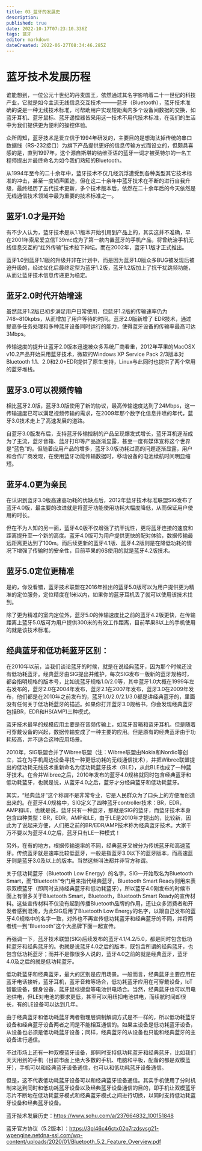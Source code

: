 ```yaml
---
title: 03_蓝牙的发展史
description: 
published: true
date: 2022-10-17T07:23:10.336Z
tags: 蓝牙
editor: markdown
dateCreated: 2022-06-27T08:34:46.285Z
---
```


# 蓝牙技术发展历程

谁能想到，一位公元十世纪的丹麦国王，依然通过其名字影响着二十一世纪的科技产业，它就是如今主流无线信息交互技术———蓝牙（Bluetooth），蓝牙技术准确的说是一种无线技术标准，可帮助用户实现短距离内多个设备间数据的交换，如蓝牙耳机、蓝牙鼠标、蓝牙遥控器皆采用这一技术不用代技术标准，在我们的生活中为我们提供更为便利的操控体验。

众所周知，蓝牙技术是爱立信于1994年研发的，主要目的是想淘汰掉传统的串口数据线（RS-232接口）为旗下产品提供更好的信息传输方式而设立的，但颇具喜感的是，直到1997年，这个源自斯堪的纳维亚语的蓝牙一词才被英特尔的一名工程师提出并最终命名为如今我们熟知的Bluetooth。

从1994年至今的二十余年中，蓝牙技术不仅几经沉浮遭受到各种类型其它技术标准的冲击，甚至一度销声匿迹，但在这二十余年中蓝牙技术在不断的进行自我升级，最终经历了五代技术更新，多个技术版本后，依然在二十余年后的今天依然是无线通信技术领域中最为重要的技术标准之一。

## 蓝牙1.0才是开始

有不少人认为，蓝牙技术是从1.1版本开始引用到产品上的，其实这并不准确，早在2001年索尼爱立信T39mc成为了第一款内置蓝牙的手机产品，将曾统治手机无线信息交互的“红外传输”技术拉下神坛。而在2002年，蓝牙1.1版才正式推出。

蓝牙1.0到蓝牙1.1版的升级并非在计划中，而是因为蓝牙1.0版众多BUG被发现后被迫升级的，经过优化后最终定型为蓝牙1.2版，蓝牙1.2版加上了抗干扰跳频功能，从而让蓝牙技术信息传递更为稳定。

## 蓝牙2.0时代开始增速

虽然蓝牙1.2版已初步满足用户日常使用，但蓝牙1.2版的传输速率仍为748~810kpbs，从而增加了用户等待的时间。蓝牙2.0版新增了 EDR技术，通过提高多任务处理和多种蓝牙设备同时运行的能力，使得蓝牙设备的传输率最高可达3Mbps。

传输速度的提升让蓝牙2.0版本迅速被众多系统厂商看重，2012年苹果的MacOSX v10.2产品开始采用蓝牙技术，微软的Windows XP Service Pack 2/3版本对Bluetooth 1.1、2.0和2.0+EDR提供了原生支持，Linux与此同时也提供了两个常用的蓝牙堆栈。

## 蓝牙3.0可以视频传输

相比蓝牙2.0版，蓝牙3.0版使用了新的协议，最高传输速度达到了24Mbps，这一传输速度已可以满足视频传输的需求，在2009年那个数字化信息井喷的年代，蓝牙3.0技术走上了高速发展的道路。

自蓝牙3.0版发布后，支持蓝牙传输控制的产品呈现爆发式增长，蓝牙耳机逐渐成为了主流，蓝牙音箱、蓝牙打印等产品逐渐显露，甚至一度有媒体宣称这个世界是“蓝色”的。但随着应用产品的增多，蓝牙3.0版功耗过高的问题逐渐显露，用户和合作厂商发现，在使用蓝牙功能传输数据时，移动设备的电池续航时间明显缩短。

## 蓝牙4.0更为亲民

在认识到蓝牙3.0版高速高功耗的优缺点后，2012年蓝牙技术标准联盟SIG发布了蓝牙4.0版，最主要的改进就是将蓝牙功能使用功耗大幅度降低，从而保证用户使用的时长。

但在不为人知的另一面，蓝牙4.0版不仅增强了抗干扰性，更将蓝牙连接的速度和距离提升至一个新的高度。蓝牙4.0版可为用户提供更快的配对体验，数据传输最远距离更达到了100m。而后续更新的蓝牙4.1版、蓝牙4.2版则是在降低功耗的情况下增强了传输时的安全性，目前苹果的6S使用的就是蓝牙4.2版技术。

## 蓝牙5.0定位更精准

是的，你没看错，蓝牙技术联盟在2016年推出的蓝牙5.0版可以为用户提供更为精准的定位服务，定位精度在1米以内，如果你的蓝牙耳机丢了就可以使用该技术找到。

除了更为精准的室内定位外，蓝牙5.0的传输速度比之前的蓝牙4.2版更快，在传输距离上蓝牙5.0版可为用户提供300米的有效工作距离，目前苹果8以上的手机使用的就是该技术标准。




## 经典蓝牙和低功耗蓝牙区别：

在2010年以前，当我们谈论蓝牙的时候，就是在说经典蓝牙，因为那个时候还没有低功耗蓝牙。经典蓝牙由SIG提出并维护，每次SIG发布一版新的蓝牙规格时，都会指明规格的版本号，比如说蓝牙规格1.0/2.0等，其中蓝牙1.0大概在1999年左右发布的，蓝牙2.0在2004年发布，蓝牙2.1在2007年发布，蓝牙3.0在2009年发布，他们都是在2010年之前发布的，蓝牙1.0/2.0/2.1/3.0都是讲经典蓝牙的，里面没有任何关于低功耗蓝牙的描述。如果你打开蓝牙3.0规格书，你会发现经典蓝牙包括BR，EDR和HS(AMP)三种模式。

蓝牙技术最早的规模应用主要是在音频传输上，如蓝牙音箱和蓝牙耳机。但是随着可穿戴设备的兴起，数据传输变成了一种主要的应用。但是原有的经典蓝牙由于功耗较高，并不适合这种应用场景。

2010年，SIG联盟合并了Wibree联盟（注：Wibree联盟由Nokia和Nordic等创立，旨在为手机周边设备寻找一种更低功耗的无线通信技术），并把Wibree联盟提出的低功耗无线技术重新命名为低功耗蓝牙技术（BLE），从此BLE也成了一种蓝牙技术。在合并Wibree之后，2010年发布的蓝牙4.0规格就同时包含经典蓝牙和低功耗蓝牙，也就是说，从蓝牙4.0之后，蓝牙才分经典蓝牙和低功耗蓝牙。

其实，“经典蓝牙”这个称谓不是非常专业，它是人民群众为了口头上的方便而创造出来的。在蓝牙4.0规格中，SIG定义了四种蓝牙controller技术：BR，EDR，AMP和LE，也就是说，蓝牙只有一种蓝牙，那就是SIG的蓝牙，而蓝牙技术本身包含四种类型：BR，EDR，AMP和LE，由于LE是2010年才提出的，比较新，因此为了说起来方便，人们把之前的BR/EDR/AMP技术称为经典蓝牙技术。大家千万不要以为蓝牙4.0之后，蓝牙只有LE一种模式！

另外，在有的地方，根据传输速率的不同，经典蓝牙又被分为传统蓝牙和高速蓝牙。传统蓝牙就是速率比较低蓝牙，一般是指蓝牙3.0以下的蓝牙版本，而高速蓝牙则是蓝牙3.0及以上的版本。当然这些叫法都并非官方称谓。


关于低功耗蓝牙（Bluetooth Low Energy）的名字，SIG一开始取名为Bluetooth Smart，而“Bluetooth”专门用来指代经典蓝牙，Bluetooth Smart Ready则用来表示双模蓝牙（即同时支持经典蓝牙和低功耗蓝牙），所以蓝牙4.0刚发布的时候市面上有很多关于Bluetooth Smart，Bluetooth，Bluetooth Smart Ready的宣传材料。这些宣传材料不仅没有起到传播Bluetooth品牌的作用，还让众多消费者和开发者感到混淆，为此SIG启用了Bluetooth Low Energy的名字，以跟自己发布的蓝牙4.0规格中的名字一致，对外也不再宣传低功耗蓝牙和经典蓝牙的不同，并将两者统一到“Bluetooth”这个大品牌下面一起宣传。

再强调一下，蓝牙技术联盟(SIG)后续发布的蓝牙4.1/4.2/5.0，都是同时包含低功耗蓝牙和经典蓝牙的。也就是说蓝牙4.0之后的版本，既包含所谓的经典蓝牙，也包含低功耗蓝牙；而并不是像很多人说的，蓝牙4.0之前的就是经典蓝牙，蓝牙4.0及之后的就是低功耗蓝牙。

低功耗蓝牙和经典蓝牙，最大的区别是应用场景。一般而言，经典蓝牙主要应用在蓝牙电话接听，蓝牙耳机，蓝牙音箱等场合，低功耗蓝牙应用在可穿戴设备，IoT智能设备，健身设备，蓝牙鼠标键盘等电池供电场合。当然，经典蓝牙也可以用电池供电，但LE对电池的要求更低，甚至可以用纽扣电池供电，而续航时间却很长，有的LE设备可以达到几年。

由于经典蓝牙和低功耗蓝牙两者物理层调制解调方式是不一样的，所以低功耗蓝牙设备和经典蓝牙设备两者之间是不能相互通信的。如果主设备是低功耗蓝牙设备，从设备也必须是低功耗蓝牙设备；同样，经典蓝牙的从设备也只能和经典蓝牙的主设备进行通信。

不过市场上还有一种双模蓝牙设备，即同时支持低功耗蓝牙和经典蓝牙，比如我们天天用到的手机（目前市面上绝大多数的手机、电脑和平板，配备的都是双模蓝牙），手机可以和经典蓝牙设备通信，也可以和低功耗蓝牙设备通信。

但是，这不代表低功耗蓝牙设备可以和经典蓝牙设备通信。其实手机使用了分时机制来达到同时和低功耗蓝牙设备以及经典蓝牙设备通信的目的，即手机让双模蓝牙芯片不断地在低功耗蓝牙模式和经典蓝牙模式之间进行切换，以同时支持低功耗蓝牙设备和经典蓝牙设备。


蓝牙技术发展历史：https://www.sohu.com/a/237664832_100151848

蓝牙官方协议（5.2版本）：https://3pl46c46ctx02p7rzdsvsg21-wpengine.netdna-ssl.com/wp-content/uploads/2020/01/Bluetooth_5.2_Feature_Overview.pdf